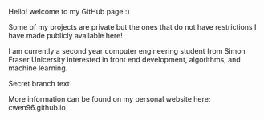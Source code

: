 Hello! welcome to my GitHub page :)

Some of my projects are private but the ones that do not have restrictions I have made publicly available here!

I am currently a second year computer engineering student from Simon Fraser Unicersity interested in front end development, algorithms, and machine learning.

Secret branch text

More information can be found on my personal website here: cwen96.github.io

